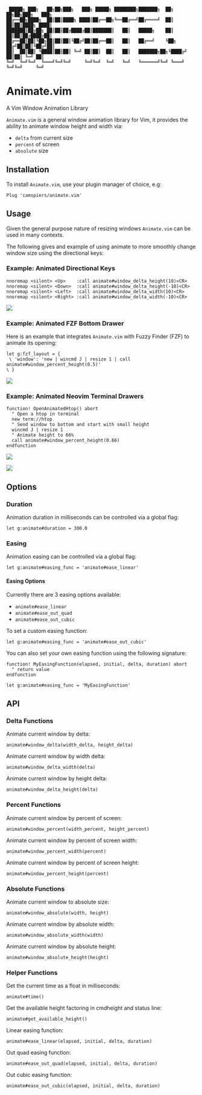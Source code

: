 ```
 █████╗ ███╗   ██╗██╗███╗   ███╗ █████╗ ████████╗███████╗  ██╗   ██╗██╗███╗   ███╗
██╔══██╗████╗  ██║██║████╗ ████║██╔══██╗╚══██╔══╝██╔════╝  ██║   ██║██║████╗ ████║
███████║██╔██╗ ██║██║██╔████╔██║███████║   ██║   █████╗    ██║   ██║██║██╔████╔██║
██╔══██║██║╚██╗██║██║██║╚██╔╝██║██╔══██║   ██║   ██╔══╝    ╚██╗ ██╔╝██║██║╚██╔╝██║
██║  ██║██║ ╚████║██║██║ ╚═╝ ██║██║  ██║   ██║   ███████╗██╗╚████╔╝ ██║██║ ╚═╝ ██║
╚═╝  ╚═╝╚═╝  ╚═══╝╚═╝╚═╝     ╚═╝╚═╝  ╚═╝   ╚═╝   ╚══════╝╚═╝ ╚═══╝  ╚═╝╚═╝     ╚═╝
```

# Animate.vim

A Vim Window Animation Library

`Animate.vim` is a general window animation library for Vim, it provides the ability
to animate window height and width via:

- `delta` from current size
- `percent` of screen
- `absolute` size

## Installation

To install `Animate.vim`, use your plugin manager of choice, e.g:

```
Plug 'camspiers/animate.vim'
```

## Usage

Given the general purpose nature of resizing windows `Animate.vim` can be used in many contexts.

The following gives and example of using animate to more smoothly change window size using the directional keys:

### Example: Animated Directional Keys

```
nnoremap <silent> <Up>    :call animate#window_delta_height(10)<CR>
nnoremap <silent> <Down>  :call animate#window_delta_height(-10)<CR>
nnoremap <silent> <Left>  :call animate#window_delta_width(10)<CR>
nnoremap <silent> <Right> :call animate#window_delta_width(-10)<CR>
```

![](https://i.ibb.co/ZhC4YV3/Animate-Resize.gif)

### Example: Animated FZF Bottom Drawer

Here is an example that integrates `Animate.vim` with Fuzzy Finder (FZF) to animate its opening:

```
let g:fzf_layout = {
 \ 'window': 'new | wincmd J | resize 1 | call animate#window_percent_height(0.5)'
\ }
```

![](https://i.ibb.co/58g2YyZ/Animate-FZF.gif)

### Example: Animated Neovim Terminal Drawers

```
function! OpenAnimatedHtop() abort
  " Open a htop in terminal
  new term://htop
  " Send window to bottom and start with small height
  wincmd J | resize 1
  " Animate height to 66%
  call animate#window_percent_height(0.66)
endfunction
```

![](https://i.ibb.co/YkwB9RL/Animate-Htop.gif)

![](https://i.ibb.co/PY7Ygx3/Animate-Lazy-Git.gif)

## Options

### Duration

Animation duration in milliseconds can be controlled via a global flag:

```
let g:animate#duration = 300.0
```

### Easing

Animation easing can be controlled via a global flag:

```
let g:animate#easing_func = 'animate#ease_linear'
```

#### Easing Options

Currently there are 3 easing options available:

- `animate#ease_linear`
- `animate#ease_out_quad`
- `animate#ease_out_cubic`

To set a custom easing function:

```
let g:animate#easing_func = 'animate#ease_out_cubic'
```

You can also set your own easing function using the following signature:

```
function! MyEasingFunction(elapsed, initial, delta, duration) abort
  " return value
endfunction

let g:animate#easing_func = 'MyEasingFunction'
```

## API

### Delta Functions

Animate current window by delta:

```
animate#window_delta(width_delta, height_delta)
```

Animate current window by width delta:

```
animate#window_delta_width(delta)
```

Animate current window by height delta:

```
animate#window_delta_height(delta)
```

### Percent Functions

Animate current window by percent of screen:

```
animate#window_percent(width_percent, height_percent)
```

Animate current window by percent of screen width:

```
animate#window_percent_width(percent)
```

Animate current window by percent of screen height:

```
animate#window_percent_height(percent)
```

### Absolute Functions

Animate current window to absolute size:

```
animate#window_absolute(width, height)
```

Animate current window by absolute width:

```
animate#window_absolute_width(width)
```

Animate current window by absolute height:

```
animate#window_absolute_height(height)
```

### Helper Functions

Get the current time as a float in milliseconds:

```
animate#time()
```

Get the available height factoring in cmdheight and status line:

```
animate#get_available_height()
```

Linear easing function:

```
animate#ease_linear(elapsed, initial, delta, duration)
```

Out quad easing function:

```
animate#ease_out_quad(elapsed, initial, delta, duration)
```

Out cubic easing function:

```
animate#ease_out_cubic(elapsed, initial, delta, duration)
```
